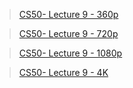 > [CS50- Lecture 9 - 360p](https://cdn.cs50.net/2020/fall/lectures/9/lecture9-360p.mp4)

> [CS50- Lecture 9 - 720p](https://cdn.cs50.net/2020/fall/lectures/9/lecture9-720p.mp4)

> [CS50- Lecture 9 - 1080p](https://cdn.cs50.net/2020/fall/lectures/9/lecture9-1080p.mp4)

> [CS50- Lecture 9 - 4K](https://cdn.cs50.net/2020/fall/lectures/9/lecture9-4k.mp4)
